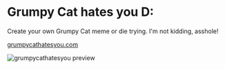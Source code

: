 # Grumpy Cat hates you D:

Create your own Grumpy Cat meme or die trying. I'm not kidding, asshole!

[grumpycathatesyou.com](http://grumpycathatesyou.com)

![grumpycathatesyou preview](https://raw.github.com/TimPietrusky/grumpycathatesyou/master/img/grumpycathatesyou_preview.png)